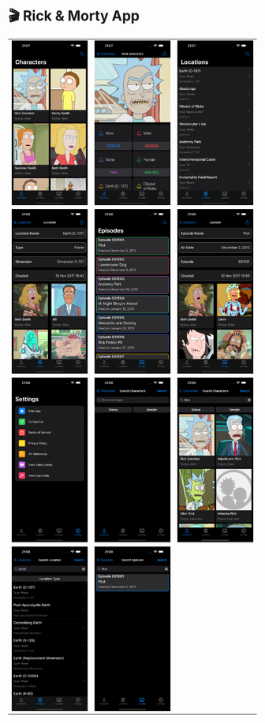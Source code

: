 # 🎬 Rick & Morty App

||||
|:--:|:--:|:--:|
|![1](./Screenshots/1.png)|![2](./Screenshots/2.png)|![3](./Screenshots/3.png)
|![4](./Screenshots/4.png)|![5](./Screenshots/5.png)|![6](./Screenshots/6.png)
|![7](./Screenshots/7.png)|![8](./Screenshots/8.png)|![9](./Screenshots/9.png)
|![10](./Screenshots/10.png)|![11](./Screenshots/11.png)|